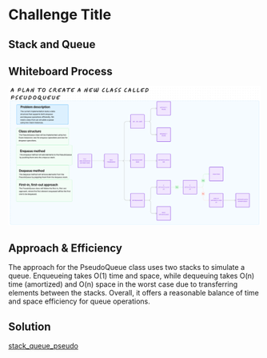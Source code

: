 # Challenge Title

## Stack and Queue

## Whiteboard Process

![WhiteBoard](WhiteBoard11.png)

## Approach & Efficiency

The approach for the PseudoQueue class uses two stacks to simulate a queue. Enqueueing takes O(1) time and space, while dequeuing takes O(n) time (amortized) and O(n) space in the worst case due to transferring elements between the stacks. Overall, it offers a reasonable balance of time and space efficiency for queue operations.

## Solution

[stack_queue_pseudo](/python/code_challenges/stack_queue_pseudo.py)
